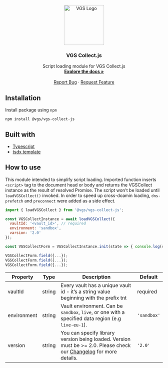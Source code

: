 
<p align="center">
  <a href="https://www.verygoodsecurity.com/" rel="nofollow">
    <img src="https://avatars0.githubusercontent.com/u/17788525" width="128" alt="VGS Logo">
  </a>
  <h3 align="center">VGS Collect.js</h3>

  <p align="center">
    Script loading module for VGS Collect.js
    <br />
    <a href="https://www.verygoodsecurity.com/docs/vgs-collect/js/overview"><strong>Explore the docs »</strong></a>
    <br />
    <br />
    <a href="https://github.com/verygoodsecurity/vgs-collect-js/issues">Report Bug</a>
    ·
    <a href="https://github.com/verygoodsecurity/vgs-collect-js/issues">Request Feature</a>
  </p>
</p>

## Installation

Install package using `npm`

```
npm install @vgs/vgs-collect-js
```

## Built with

* [Typescript](https://www.typescriptlang.org/docs/handbook/typescript-in-5-minutes.html)
* [tsdx template](https://github.com/formium/tsdx)

## How to use

This module intended to simplify script loading. Imported function inserts `<script>` tag to the document head or body and returns the VGSCollect instance as the result of resolved Promise. The script won't be loaded until `loadVGSCollect()` invoked. In order to speed up cross-doamin loading, `dns-prefetch` and `preconnect` were added as a side effect.

```javascript
import { loadVGSCollect } from '@vgs/vgs-collect-js';

const VGSCollectInstance = await loadVGSCollect({
  vaultId: '<vault_id>', // required
  environment: 'sandbox',
  varsion: '2.0'
});

const VGSCollectForm = VGSCollectInstance.init(state => { console.log(state); });

VGSCollectForm.field({...});
VGSCollectForm.field({...});
VGSCollectForm.field({...});
```

| Property    | Type   | Description                                                                                                                                                                           | Default     |
|-------------|--------|---------------------------------------------------------------------------------------------------------------------------------------------------------------------------------------|-------------|
| vaultId     | string | Every vault has a unique vault id - it’s a string value beginning with the prefix tnt                                                                                                 | required    |
| environment | string | Vault environment. Can be `sandbox`, `live`, or one with a specified data region (e.g `live-eu-1`).                                                                                   | `'sandbox'` |
| version     | string | You can specify library version being loaded. Version must be >= 2.0. Please check our [Changelog](https://www.verygoodsecurity.com/docs/vgs-collect/js/changelog) for more details.  | `'2.0'`     |